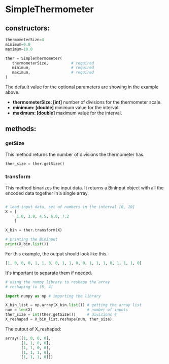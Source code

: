 # SimpleThermometer
## constructors:
```python
thermometerSize=4
minimum=0.0
maximum=10.0

ther = SimpleThermometer(
   thermometerSize,          # required
   minimum,                  # required
   maximum,                  # required
)
```
The default value for the optional parameters are showing in the example above.
- **thermometerSize: [int]** number of divisions for the thermometer scale.
- **minimum: [double]** minimum value for the interval.
- **maximum: [double]** maximum value for the interval.

## methods:
### getSize
This method returns the number of divisions the thermometer has.
```python
ther_size = ther.getSize()
```
### transform
This method binarizes the input data. It returns a BinInput object with all the encoded data together in a single array. 
```python

# load input data, set of numbers in the interval [0, 10] 
X = [
     1.0, 3.0, 4.5, 6.0, 7.2 
    ]

X_bin = ther.transform(X)

# printing the BinInput
print(X_bin.list())
```
For this example, the output should look like this.
```python
[1, 0, 0, 0, 1, 1, 0, 0, 1, 1, 0, 0, 1, 1, 1, 0, 1, 1, 1, 0]
```
It's important to separate them if needed.
```python
# using the numpy library to reshape the array
# reshaping to [5, 4]

import numpy as np # importing the library

X_bin_list = np.array(X_bin.list()) # getting the array list
num = len(X)                        # number of inputs
ther_size = int(ther.getSize())     # divisions 4
X_reshaped = X_bin_list.reshape(num, ther_size) 
```
The output of X_reshaped:
```python
array([[1, 0, 0, 0],
       [1, 1, 0, 0],
       [1, 1, 0, 0],
       [1, 1, 1, 0],
       [1, 1, 1, 0]])
```
